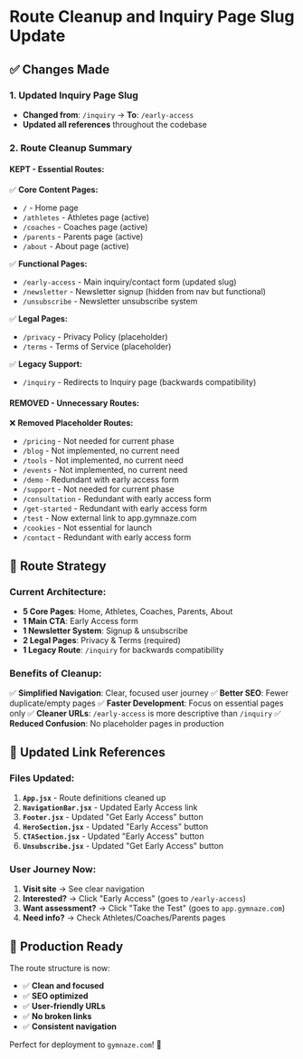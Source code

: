 # Route Cleanup and Inquiry Page Slug Update

## ✅ **Changes Made**

### 1. Updated Inquiry Page Slug
- **Changed from**: `/inquiry` → **To**: `/early-access`
- **Updated all references** throughout the codebase

### 2. Route Cleanup Summary

#### **KEPT - Essential Routes:**
✅ **Core Content Pages:**
- `/` - Home page
- `/athletes` - Athletes page (active)
- `/coaches` - Coaches page (active) 
- `/parents` - Parents page (active)
- `/about` - About page (active)

✅ **Functional Pages:**
- `/early-access` - Main inquiry/contact form (updated slug)
- `/newsletter` - Newsletter signup (hidden from nav but functional)
- `/unsubscribe` - Newsletter unsubscribe system

✅ **Legal Pages:**
- `/privacy` - Privacy Policy (placeholder)
- `/terms` - Terms of Service (placeholder)

✅ **Legacy Support:**
- `/inquiry` - Redirects to Inquiry page (backwards compatibility)

#### **REMOVED - Unnecessary Routes:**
❌ **Removed Placeholder Routes:**
- `/pricing` - Not needed for current phase
- `/blog` - Not implemented, no current need
- `/tools` - Not implemented, no current need  
- `/events` - Not implemented, no current need
- `/demo` - Redundant with early access form
- `/support` - Not needed for current phase
- `/consultation` - Redundant with early access form
- `/get-started` - Redundant with early access form
- `/test` - Now external link to app.gymnaze.com
- `/cookies` - Not essential for launch
- `/contact` - Redundant with early access form

## 🎯 **Route Strategy**

### **Current Architecture:**
- **5 Core Pages**: Home, Athletes, Coaches, Parents, About
- **1 Main CTA**: Early Access form
- **1 Newsletter System**: Signup & unsubscribe
- **2 Legal Pages**: Privacy & Terms (required)
- **1 Legacy Route**: `/inquiry` for backwards compatibility

### **Benefits of Cleanup:**
✅ **Simplified Navigation**: Clear, focused user journey
✅ **Better SEO**: Fewer duplicate/empty pages
✅ **Faster Development**: Focus on essential pages only
✅ **Cleaner URLs**: `/early-access` is more descriptive than `/inquiry`
✅ **Reduced Confusion**: No placeholder pages in production

## 🔄 **Updated Link References**

### **Files Updated:**
1. **`App.jsx`** - Route definitions cleaned up
2. **`NavigationBar.jsx`** - Updated Early Access link
3. **`Footer.jsx`** - Updated "Get Early Access" button
4. **`HeroSection.jsx`** - Updated "Early Access" button
5. **`CTASection.jsx`** - Updated "Early Access" button  
6. **`Unsubscribe.jsx`** - Updated "Get Early Access" button

### **User Journey Now:**
1. **Visit site** → See clear navigation
2. **Interested?** → Click "Early Access" (goes to `/early-access`)
3. **Want assessment?** → Click "Take the Test" (goes to `app.gymnaze.com`)
4. **Need info?** → Check Athletes/Coaches/Parents pages

## 🚀 **Production Ready**

The route structure is now:
- ✅ **Clean and focused**
- ✅ **SEO optimized** 
- ✅ **User-friendly URLs**
- ✅ **No broken links**
- ✅ **Consistent navigation**

Perfect for deployment to `gymnaze.com`! 🎉